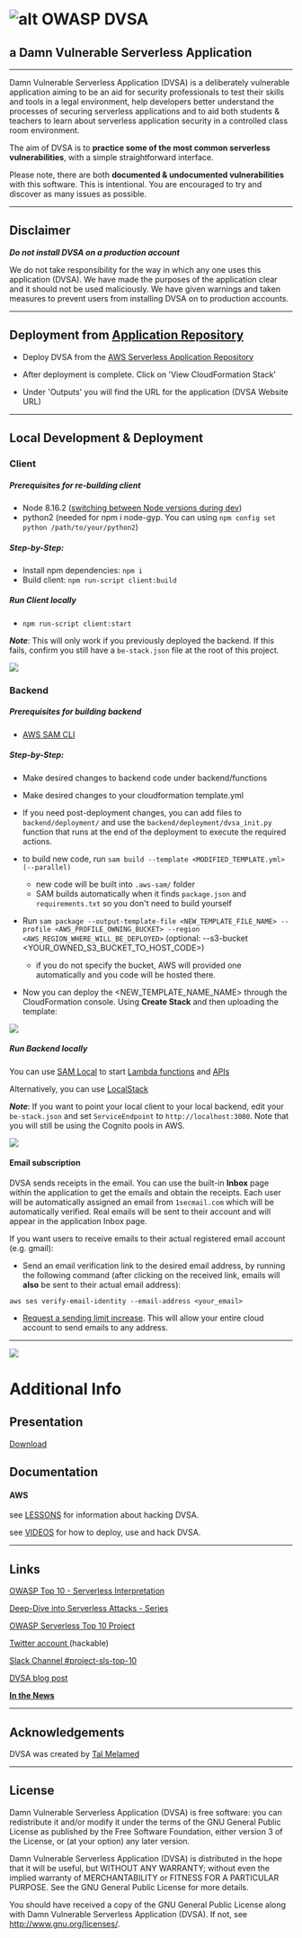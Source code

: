 
# ![alt OWASP DVSA](https://i.imgur.com/G15BF6m.png)

## a Damn Vulnerable Serverless Application

- - -
Damn Vulnerable Serverless Application (DVSA) is a deliberately vulnerable application aiming to be an aid for security professionals to test their skills and tools in a legal environment, help developers better understand the processes of securing serverless applications and to aid both students & teachers to learn about serverless application security in a controlled class room environment.

The aim of DVSA is to **practice some of the most common serverless vulnerabilities**, with a simple straightforward interface.

Please note, there are both **documented & undocumented vulnerabilities** with this software. This is intentional. You are encouraged to try and discover as many issues as possible.




- - -
## Disclaimer

***Do not install DVSA on a production account***

We do not take responsibility for the way in which any one uses this application (DVSA). We have made the purposes of the application clear and it should not be used maliciously. We have given warnings and taken measures to prevent users from installing DVSA on to production accounts.


- - -
## Deployment from [Application Repository](AWS/VIDEOS/reo_deploy.mp4)
- Deploy DVSA from the [AWS Serverless Application Repository](https://serverlessrepo.aws.amazon.com/applications/arn:aws:serverlessrepo:us-east-1:674087993380:applications~OWASP-DVSA)

- After deployment is complete. Click on 'View CloudFormation Stack'

- Under 'Outputs' you will find the URL for the application (DVSA Website URL)

- - - 

## Local Development & Deployment

### Client
##### Prerequisites for re-building client
- Node 8.16.2 ([switching between Node versions during dev](https://github.com/tj/n))
- python2 (needed for npm i node-gyp. You can using `npm config set python /path/to/your/python2`)

##### Step-by-Step:
- Install npm dependencies: `npm i`
- Build client: `npm run-script client:build`

##### Run Client locally
- `npm run-script client:start`

**_Note_**: This will only work if you previously deployed the backend. If this fails, confirm you still have a `be-stack.json` file at the root of this project.

![](https://i.imgur.com/ZfjEyiM.png)
### Backend

##### Prerequisites for building backend
- [AWS SAM CLI](https://docs.aws.amazon.com/serverless-application-model/latest/developerguide/install-sam-cli.html)

##### Step-by-Step:
- Make desired changes to backend code under backend/functions
- Make desired changes to your cloudformation template.yml
- If you need post-deployment changes, you can add files to `backend/deployment/` and use the `backend/deployment/dvsa_init.py` function that runs at the end of the deployment to execute the required actions.
- to build new code, run `sam build --template <MODIFIED_TEMPLATE.yml> (--parallel)` 
  - new code will be built into `.aws-sam/` folder
  - SAM builds automatically when it finds `package.json` and `requirements.txt` so you don't need to build yourself

- Run `sam package --output-template-file <NEW_TEMPLATE_FILE_NAME> --profile <AWS_PROFILE_OWNING_BUCKET> --region <AWS_REGION_WHERE_WILL_BE_DEPLOYED>`  (optional: --s3-bucket <YOUR_OWNED_S3_BUCKET_TO_HOST_CODE>)
  - if you do not specify the bucket, AWS will provided one automatically and you code will be hosted there.
- Now you can deploy the <NEW_TEMPLATE_NAME_NAME> through the CloudFormation console. Using **Create Stack** and then uploading the template:

![](https://i.imgur.com/aeBKZav.png)

##### Run Backend locally
You can use [SAM Local](https://docs.aws.amazon.com/serverless-application-model/latest/developerguide/serverless-sam-cli-command-reference.html) to start [Lambda functions](https://docs.aws.amazon.com/serverless-application-model/latest/developerguide/sam-cli-command-reference-sam-local-start-lambda.html) and [APIs](https://docs.aws.amazon.com/serverless-application-model/latest/developerguide/sam-cli-command-reference-sam-local-start-api.html)

Alternatively, you can use [LocalStack](https://github.com/localstack/localstack)

**_Note_**: If you want to point your local client to your local backend, edit your `be-stack.json` and set `ServiceEndpoint` to `http://localhost:3000`. Note that you will still be using the Cognito pools in AWS.

![](https://i.imgur.com/ZfjEyiM.png)
#### Email subscription

DVSA sends receipts in the email. You can use the built-in **Inbox** page within the application to get the emails and obtain the receipts. Each user will be automatically assigned an email from `1secmail.com` which will be automatically verified. Real emails will be sent to their account and will appear in the application Inbox page.

If you want users to receive emails to their actual registered email account (e.g. gmail):
- Send an email verification link to the desired email address, by running the following command (after clicking on the received link, emails will **also** be sent to their actual email address):

`aws ses verify-email-identity --email-address <your_email>`

- [Request a sending limit increase](https://console.aws.amazon.com/support/v1#/case/create?issueType=service-limit-increase&limitType=service-code-ses). This will allow your entire cloud account to send emails to any address.

- - -
![](https://i.imgur.com/ZfjEyiM.png)
# Additional Info
## Presentation
[Download](OWASP_DC_SLS_Top10.pdf)



## Documentation

#### AWS ####

see [LESSONS](AWS/LESSONS/README.md) for information about hacking DVSA.

see [VIDEOS](AWS/VIDEOS) for how to deploy, use and hack DVSA.


- - -
## Links
[OWASP Top 10 - Serverless Interpretation](https://github.com/OWASP/Serverless-Top-10-Project/blob/master/README.md)

[Deep-Dive into Serverless Attacks - Series](https://www.protego.io/category/a-deep-dive-into-serverless-attacks/)

[OWASP Serverless Top 10 Project](https://www.owasp.org/index.php/OWASP_Serverless_Top_10_Project)

[Twitter account ](https://twitter.com/DVSAowasp) (hackable)

[Slack Channel #project-sls-top-10](https://owasp.slack.com/join/shared_invite/enQtNDI5MzgxMDQ2MTAwLTEyNzIzYWQ2NDZiMGIwNmJhYzYxZDJiNTM0ZmZiZmJlY2EwZmMwYjAyNmJjNzQxNzMyMWY4OTk3ZTQ0MzFhMDY)

[DVSA blog post](https://www.protego.io/level-up-on-security-with-the-new-damn-vulnerable-serverless-app/)

[**In the News**](news.md)


- - -
## Acknowledgements
DVSA was created by [Tal Melamed](https://github.com/4ppsec)


- - -
## License
Damn Vulnerable Serverless Application (DVSA) is free software: you can redistribute it and/or modify it under the terms of the GNU General Public License as published by the Free Software Foundation, either version 3 of the License, or (at your option) any later version.

Damn Vulnerable Serverless Application (DVSA) is distributed in the hope that it will be useful, but WITHOUT ANY WARRANTY; without even the implied warranty of MERCHANTABILITY or FITNESS FOR A PARTICULAR PURPOSE.  See the GNU General Public License for more details.

You should have received a copy of the GNU General Public License along with Damn Vulnerable Serverless Application (DVSA).  If not, see http://www.gnu.org/licenses/.
